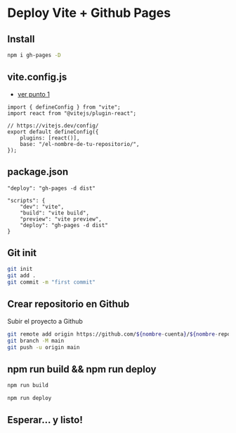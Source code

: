 # Deploy Vite + Github Pages

## Install

```sh
npm i gh-pages -D
```

## vite.config.js

-   [ver punto 1](https://vitejs.dev/guide/static-deploy.html#github-pages)

```js{7}
import { defineConfig } from "vite";
import react from "@vitejs/plugin-react";

// https://vitejs.dev/config/
export default defineConfig({
    plugins: [react()],
    base: "/el-nombre-de-tu-repositorio/",
});
```

## package.json

`"deploy": "gh-pages -d dist"`

```json{5}
"scripts": {
    "dev": "vite",
    "build": "vite build",
    "preview": "vite preview",
    "deploy": "gh-pages -d dist"
}
```

## Git init

```sh
git init
git add .
git commit -m "first commit"
```

## Crear repositorio en Github

Subir el proyecto a Github

```sh
git remote add origin https://github.com/${nombre-cuenta}/${nombre-repositorio}.git
git branch -M main
git push -u origin main
```

## npm run build && npm run deploy

```sh
npm run build
```

```sh
npm run deploy
```

## Esperar... y listo!
